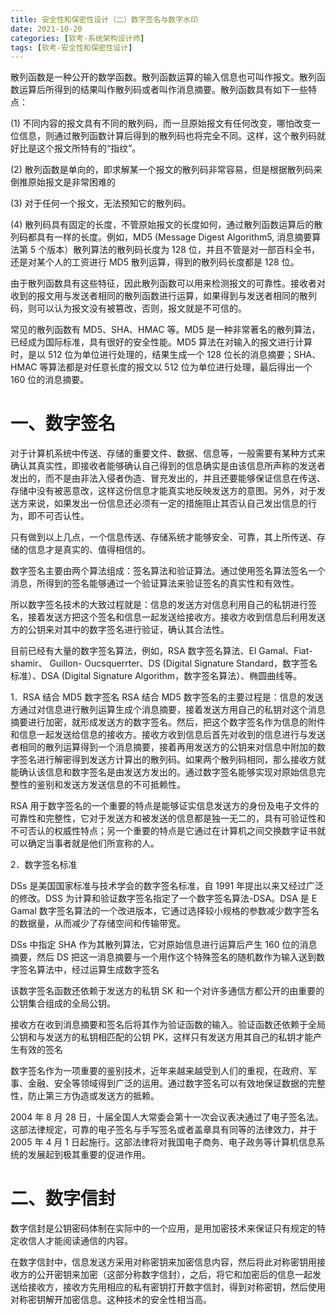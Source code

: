 ```yaml
---
title: 安全性和保密性设计（二）数字签名与数字水印
date: 2021-10-20
categories: [软考-系统架构设计师]
tags: [软考-安全性和保密性设计]
---
```


散列函数是一种公开的数学函数。散列函数运算的输入信息也可叫作报文。散列函数运算后所得到的结果叫作散列码或者叫作消息摘要。散列函数具有如下一些特点：

 (1) 不同内容的报文具有不同的散列码，而一旦原始报文有任何改变，哪怕改变一位信息，则通过散列函数计算后得到的散列码也将完全不同。这样，这个散列码就好比是这个报文所特有的“指纹”。

 (2) 散列函数是单向的，即求解某一个报文的散列码非常容易，但是根据散列码来倒推原始报文是非常困难的

 (3) 对于任何一个报文，无法预知它的散列码。

 (4) 散列码具有固定的长度，不管原始报文的长度如何，通过散列函数运算后的散列码都具有一样的长度。例如，MD5 (Message Digest Algorithm5, 消息摘要算法第 5 个版本）散列算法的散列码长度为 128 位，并且不管是对一部百科全书，还是对某个人的工资进行 MD5 散列运算，得到的散列码长度都是 128 位。
 

由于散列函数具有这些特征，因此散列函数可以用来检测报文的可靠性。接收者对收到的报文用与发送者相同的散列函数进行运算，如果得到与发送者相同的散列码，则可以认为报文没有被篡改，否则，报文就是不可信的。

常见的散列函数有 MD5、SHA、HMAC 等。MD5 是一种非常著名的散列算法，已经成为国际标准，具有很好的安全性能。MD5 算法在对输入的报文进行计算时，是以 512 位为单位进行处理的，结果生成一个 128 位长的消息摘要；SHA、HMAC 等算法都是对任意长度的报文以 512 位为单位进行处理，最后得出一个 160 位的消息摘要。

# 一、数字签名
对于计算机系统中传送、存储的重要文件、数据、信息等，一般需要有某种方式来确认其真实性，即接收者能够确认自己得到的信息确实是由该信息所声称的发送者发出的，而不是由非法入侵者伪造、冒充发出的，并且还要能够保证信息在传送、存储中没有被恶意改，这样这份信息才能真实地反映发送方的意图。另外，对于发送方来说，如果发出一份信息还必须有一定的措施阻止其否认自己发出信息的行为，即不可否认性。

只有做到以上几点，一个信息传送、存储系统才能够安全、可靠，其上所传送、存储的信息才是真实的、值得相信的。

数字签名主要由两个算法组成：签名算法和验证算法。通过使用签名算法签名一个消息，所得到的签名能够通过一个验证算法来验证签名的真实性和有效性。

所以数字签名技术的大致过程就是：信息的发送方对信息利用自己的私钥进行签名，接着发送方把这个签名和信息一起发送给接收方。接收方收到信息后利用发送方的公钥来对其中的数字签名进行验证，确认其合法性。

目前已经有大量的数字签名算法，例如，RSA 数字签名算法、El Gamal、Fiat-shamir、 Guillon- Oucsquerrter、DS (Digital Signature Standard，数字签名标准）、DSA (Digital Signature Algorithm，数字签名算法）、椭圆曲线等。

1．RSA 结合 MD5 数字签名
RSA 结合 MD5 数字签名的主要过程是：信息的发送方通过对信息进行散列运算生成个消息摘要，接着发送方用自己的私钥对这个消息摘要进行加密，就形成发送方的数字签名。然后，把这个数字签名作为信息的附件和信息一起发送给信息的接收方。接收方收到信息后首先对收到的信息进行与发送者相同的散列运算得到一个消息摘要，接着再用发送方的公钥来对信息中附加的数字签名进行解密得到发送方计算出的散列码。如果两个散列码相同，那么接收方就能确认该信息和数字签名是由发送方发出的。通过数字签名能够实现对原始信息完整性的鉴别和发送方发送信息的不可抵赖性。

RSA 用于数字签名的一个重要的特点是能够证实信息发送方的身份及电子文件的可靠性和完整性，它对于发送方和被发送的信息都是独一无二的，具有可验证性和不可否认的权威性特点；另一个重要的特点是它通过在计算机之间交换数字证书就可以确定当事者就是他们所宣称的人。

2．数字签名标准

DSs 是美国国家标准与技术学会的数字签名标准，自 1991 年提出以来又经过广泛的修改。DSS 为计算和验证数字签名指定了一个数字签名算法-DSA。DSA 是 E Gamal 数字签名算法的一个改进版本，它通过选择较小规格的参数减少数字签名的数据量，从而减少了存储空间和传输带宽。

DSs 中指定 SHA 作为其散列算法，它对原始信息进行运算后产生 160 位的消息摘要，然后 DS 把这一消息摘要与一个用作这个特殊签名的随机数作为输入送到数字签名算法中，经过运算生成数字签名

该数字签名函数还依赖于发送方的私钥 SK 和一个对许多通信方都公开的由重要的公钥集合组成的全局公钥。

接收方在收到消息摘要和签名后将其作为验证函数的输入。验证函数还依赖于全局公钥和与发送方的私钥相匹配的公钥 PK，这样只有发送方用其自己的私钥才能产生有效的签名

数字签名作为一项重要的鉴别技术，近年来越来越受到人们的重视，在政府、军事、金融、安全等领域得到广泛的运用。通过数字签名可以有效地保证数据的完整性，防止第三方伪造或发送方的抵赖。

2004 年 8 月 28 日，十届全国人大常委会第十一次会议表决通过了电子签名法。这部法律规定，可靠的电子签名与手写签名或者盖章具有同等的法律效力，并于 2005 年 4 月 1 日起施行。这部法律将对我国电子商务、电子政务等计算机信息系统的发展起到极其重要的促进作用。


# 二、数字信封

数字信封是公钥密码体制在实际中的一个应用，是用加密技术来保证只有规定的特定收信人才能阅读通信的内容。

在数字信封中，信息发送方采用对称密钥来加密信息内容，然后将此对称密钥用接收方的公开密钥来加密（这部分称数字信封），之后，将它和加密后的信息一起发送给接收方，接收方先用相应的私有密钥打开数字信封，得到对称密钥，然后使用对称密钥解开加密信息。这种技术的安全性相当高。